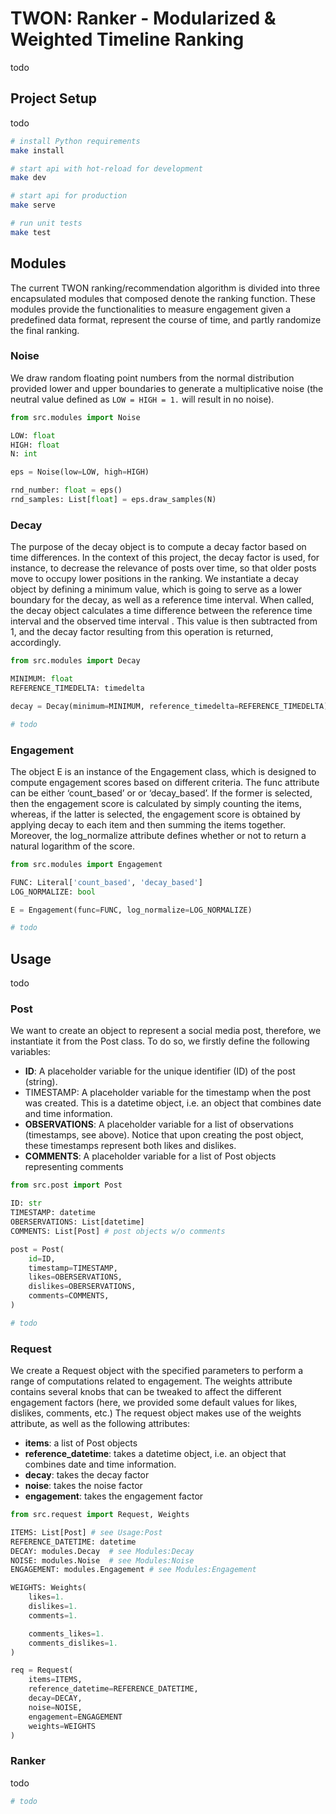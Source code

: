# TWON: Ranker - Modularized & Weighted Timeline Ranking
todo

## Project Setup
todo

```sh
# install Python requirements
make install

# start api with hot-reload for development
make dev

# start api for production
make serve

# run unit tests
make test
```

## Modules
The current TWON ranking/recommendation algorithm is divided into three encapsulated modules that composed denote the ranking function. These modules provide the functionalities to measure engagement given a predefined data format, represent the course of time, and partly randomize the final ranking.

### Noise
We draw random floating point numbers from the normal distribution provided lower and upper boundaries to generate a multiplicative noise (the neutral value defined as `LOW = HIGH = 1.` will result in no noise).

```python
from src.modules import Noise

LOW: float
HIGH: float
N: int

eps = Noise(low=LOW, high=HIGH)

rnd_number: float = eps()
rnd_samples: List[float] = eps.draw_samples(N)
```

### Decay
The purpose of the decay object is to compute a decay factor based on time differences. In the context of this project, the decay factor is used, for instance, to decrease the relevance of posts over time, so that older posts move to occupy lower positions in the ranking.
We instantiate a decay object by defining a minimum value, which is going to serve as a lower boundary for the decay, as well as a reference time interval. When called, the decay object calculates a time difference between the reference time interval and the observed time interval . This value is then subtracted from 1, and the decay factor resulting from this operation is returned, accordingly. 


```python
from src.modules import Decay

MINIMUM: float
REFERENCE_TIMEDELTA: timedelta

decay = Decay(minimum=MINIMUM, reference_timedelta=REFERENCE_TIMEDELTA)

# todo
```

### Engagement
The object E is an instance of the Engagement class, which is designed to compute engagement scores based on different criteria. The func attribute can be either ‘count_based’ or or ‘decay_based’. If the former is selected, then the engagement score is calculated by simply counting the items, whereas, if the latter is selected, the engagement score is obtained by applying decay to each item and then summing the items together. Moreover, the log_normalize attribute defines whether or not to return a natural logarithm of the score.

```python
from src.modules import Engagement

FUNC: Literal['count_based', 'decay_based']
LOG_NORMALIZE: bool

E = Engagement(func=FUNC, log_normalize=LOG_NORMALIZE)

# todo
```

## Usage
todo

### Post
We want to create an object to represent a social media post, therefore, we instantiate it from the Post class. To do so, we firstly define the following variables:
- **ID**: A placeholder variable for the unique identifier (ID) of the post (string).
- TIMESTAMP: A placeholder variable for the timestamp when the post was created. This is a datetime object, i.e. an object that combines date and time information. 
- **OBSERVATIONS**: A placeholder variable for a list of observations (timestamps, see above). Notice that upon creating the post object, these timestamps represent both likes and dislikes.
- **COMMENTS**: A placeholder variable for a list of Post objects representing comments 


```python
from src.post import Post

ID: str
TIMESTAMP: datetime
OBERSERVATIONS: List[datetime]
COMMENTS: List[Post] # post objects w/o comments

post = Post(
    id=ID,
    timestamp=TIMESTAMP,
    likes=OBERSERVATIONS,
    dislikes=OBERSERVATIONS,
    comments=COMMENTS,
)

# todo
```

### Request
We create a Request object with the specified parameters to perform a range of computations related to engagement. The weights attribute contains several knobs that can be tweaked to affect the different engagement factors (here, we provided some default values for likes, dislikes, comments, etc.)
The request object makes use of the weights attribute, as well as the following attributes:
- **items**: a list of Post objects 
- **reference_datetime**: takes a datetime object, i.e. an object that combines date and time information. 
- **decay**: takes the decay factor 
- **noise**: takes the noise factor
- **engagement**: takes the engagement factor

```python
from src.request import Request, Weights

ITEMS: List[Post] # see Usage:Post
REFERENCE_DATETIME: datetime
DECAY: modules.Decay  # see Modules:Decay
NOISE: modules.Noise  # see Modules:Noise
ENGAGEMENT: modules.Engagement # see Modules:Engagement

WEIGHTS: Weights(
    likes=1.
    dislikes=1.
    comments=1.

    comments_likes=1.
    comments_dislikes=1.
)

req = Request(
    items=ITEMS,
    reference_datetime=REFERENCE_DATETIME,
    decay=DECAY,
    noise=NOISE,
    engagement=ENGAGEMENT
    weights=WEIGHTS
)
```

### Ranker
todo

```python
# todo
```
